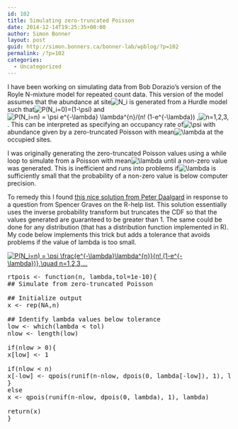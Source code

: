 ```yaml
---
id: 102
title: Simulating zero-truncated Poisson
date: 2014-12-14T19:25:35+00:00
author: Simon Bonner
layout: post
guid: http://simon.bonners.ca/bonner-lab/wpblog/?p=102
permalink: /?p=102
categories:
  - Uncategorized
---
```

I have been working on simulating data from Bob Dorazio&#8217;s version of the Royle N-mixture model for repeated count data. This version of the model assumes that the abundance at site<img src='http://s0.wp.com/latex.php?latex=+N_i+&#038;bg=ffffff&#038;fg=000000&#038;s=0' alt=' N_i ' title=' N_i ' class='latex' /> is generated from a Hurdle model such that<img src='http://s0.wp.com/latex.php?latex=+P%28N_i%3D0%29%3D%281-%5Cpsi%29+&#038;bg=ffffff&#038;fg=000000&#038;s=0' alt=' P(N_i=0)=(1-\psi) ' title=' P(N_i=0)=(1-\psi) ' class='latex' /> and<img src='http://s0.wp.com/latex.php?latex=+P%28N_i%3Dn%29+%3D+%5Cpsi+e%5E%7B-%5Clambda%7D+%5Clambda%5E%7Bn%7D%2F%28n%21+%281-e%5E%7B-%5Clambda%7D%29+&#038;bg=ffffff&#038;fg=000000&#038;s=0' alt=' P(N_i=n) = \psi e^{-\lambda} \lambda^{n}/(n! (1-e^{-\lambda}) ' title=' P(N_i=n) = \psi e^{-\lambda} \lambda^{n}/(n! (1-e^{-\lambda}) ' class='latex' /> ,<img src='http://s0.wp.com/latex.php?latex=+n%3D1%2C2%2C3%2C+&#038;bg=ffffff&#038;fg=000000&#038;s=0' alt=' n=1,2,3, ' title=' n=1,2,3, ' class='latex' /> . This can be interpreted as specifying an occupancy rate of<img src='http://s0.wp.com/latex.php?latex=+%5Cpsi+&#038;bg=ffffff&#038;fg=000000&#038;s=0' alt=' \psi ' title=' \psi ' class='latex' /> with abundance given by a zero-truncated Poisson with mean<img src='http://s0.wp.com/latex.php?latex=+%5Clambda+&#038;bg=ffffff&#038;fg=000000&#038;s=0' alt=' \lambda ' title=' \lambda ' class='latex' /> at the occupied sites.

I was originally generating the zero-truncated Poisson values using a while loop to simulate from a Poisson with mean<img src='http://s0.wp.com/latex.php?latex=+%5Clambda+&#038;bg=ffffff&#038;fg=000000&#038;s=0' alt=' \lambda ' title=' \lambda ' class='latex' /> until a non-zero value was generated. This is inefficient and runs into problems if<img src='http://s0.wp.com/latex.php?latex=+%5Clambda+&#038;bg=ffffff&#038;fg=000000&#038;s=0' alt=' \lambda ' title=' \lambda ' class='latex' /> is sufficiently small that the probability of a non-zero value is below computer precision.

To remedy this I found [this nice solution from Peter Daalgard](https://stat.ethz.ch/pipermail/r-help/2005-May/070683.html) in response to a question from Spencer Graves on the R-help list. This solution essentially uses the inverse probability transform but truncates the CDF so that the values generated are guaranteed to be greater than 1. The same could be done for any distribution (that has a distribution function implemented in R). My code below implements this trick but adds a tolerance that avoids problems if the value of lambda is too small.

<a href="http://www.codecogs.com/eqnedit.php?latex=P(N_i=n)&space;=&space;\psi&space;\frac{e^{-\lambda}\lambda^{n}}{n!&space;(1-e^{-\lambda})},\quad&space;n=1,2,3,..." target="_blank"><img src="http://latex.codecogs.com/gif.latex?P(N_i=n)&space;=&space;\psi&space;\frac{e^{-\lambda}\lambda^{n}}{n!&space;(1-e^{-\lambda})},\quad&space;n=1,2,3,..." title="P(N_i=n) = \psi \frac{e^{-\lambda}\lambda^{n}}{n! (1-e^{-\lambda})},\quad n=1,2,3,..." /></a>

<pre class="brush: r; title: ; notranslate" title="">rtpois &lt;- function(n, lambda,tol=1e-10){
## Simulate from zero-truncated Poisson

## Initialize output
x &lt;- rep(NA,n)

## Identify lambda values below tolerance
low &lt;- which(lambda &lt; tol)
nlow &lt;- length(low)

if(nlow &gt; 0){
x[low] &lt;- 1

if(nlow &lt; n)
x[-low] &lt;- qpois(runif(n-nlow, dpois(0, lambda[-low]), 1), lambda[-low])
}
else
x &lt;- qpois(runif(n-nlow, dpois(0, lambda), 1), lambda)

return(x)
}
</pre>